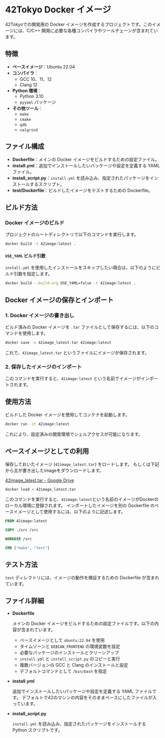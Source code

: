 # 42Tokyo Docker イメージ

42Tokyoでの開発用の Docker イメージを作成するプロジェクトです。このイメージには、C/C++ 開発に必要な各種コンパイラやツールチェーンが含まれています。

## 特徴

- **ベースイメージ**：Ubuntu 22.04
- **コンパイラ**：
  - GCC 10、11、12
  - Clang 12
- **Python 環境**：
  - Python 3.10
  - `pyyaml` パッケージ
- **その他ツール**：
  - `make`
  - `cmake`
  - `gdb`
  - `valgrind`

## ファイル構成

- **Dockerfile**：メインの Docker イメージをビルドするための設定ファイル。
- **install.yml**：追加でインストールしたいパッケージや設定を定義する YAML ファイル。
- **install_script.py**：`install.yml` を読み込み、指定されたパッケージをインストールするスクリプト。
- **test/Dockerfile**：ビルドしたイメージをテストするための Dockerfile。

## ビルド方法

### Docker イメージのビルド

プロジェクトのルートディレクトリで以下のコマンドを実行します。

```bash
docker build -t 42image:latest .
```

#### `USE_YAML` ビルド引数

`install.yml` を使用したインストールをスキップしたい場合は、以下のようにビルド引数を指定します。

```bash
docker build --build-arg USE_YAML=false -t 42image:latest .
```

## Docker イメージの保存とインポート

### 1. Docker イメージの書き出し

ビルド済みの Docker イメージを `.tar` ファイルとして保存するには、以下のコマンドを使用します。

```bash
docker save -o 42image_latest.tar 42image:latest
```

これで、`42image_latest.tar` というファイルにイメージが保存されます。

### 2. 保存したイメージのインポート

このコマンドを実行すると、`42image:latest` という名前でイメージがインポートされます。

## 使用方法

ビルドした Docker イメージを使用してコンテナを起動します。


```bash
docker run -it 42image:latest
```

これにより、設定済みの開発環境でシェルアクセスが可能になります。

## ベースイメージとしての利用

保存しておいたイメージ (`42image_latest.tar`) をロードします。
もしくは下記から主が書き出したimageをダウンロードします。

[42image_latest.tar - Google Drive](https://drive.google.com/drive/folders/1gmDEu63U-iqXXVIVvE7o2dt0d2Tng4FT?usp=sharing)

```bash
docker load < 42image_latest.tar
```

このコマンドを実行すると、`42image:latest`という名前のイメージがDockerのローカル環境に登録されます。
インポートしたイメージを別の Dockerfile のベースイメージとして使用するには、以下のように記述します。

```Dockerfile
FROM 42image:latest

COPY ./src /src

WORKDIR /src

CMD ["make", "test"]
```


## テスト方法

`test` ディレクトリには、イメージの動作を検証するための Dockerfile が含まれています。

## ファイル詳細

- **Dockerfile**

  メインの Docker イメージをビルドするための設定ファイルです。以下の内容が含まれています。

  - ベースイメージとして `ubuntu:22.04` を使用
  - タイムゾーンと `DEBIAN_FRONTEND` の環境変数を設定
  - 必要なパッケージのインストールとクリーンアップ
  - `install.yml` と `install_script.py` のコピーと実行
  - 複数バージョンの GCC と Clang のインストールと設定
  - デフォルトコマンドとして `/bin/bash` を指定

- **install.yml**

  追加でインストールしたいパッケージや設定を定義する YAML ファイルです。
  デフォルトで42のマシンの内容をそのままベースにしたファイルが入っています。

- **install_script.py**

  `install.yml` を読み込み、指定されたパッケージをインストールする Python スクリプトです。


